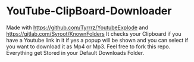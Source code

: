 # YouTube-ClipBoard-Downloader
Made with https://github.com/Tyrrrz/YoutubeExplode and https://gitlab.com/Syroot/KnownFolders
It checks your Clipboard if you have a Youtube link in it if yes a popup will be shown and you can select if you want to download it as Mp4 or Mp3.
Feel free to fork this repo.
Everything get Stored in your Default Downloads Folder.
